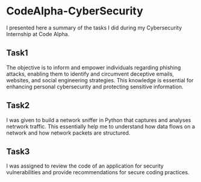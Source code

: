 
# CodeAlpha-CyberSecurity 

I presented here a summary of the tasks I did during my Cybersecurity Internship at Code Alpha.

## Task1
The objective is to inform and empower individuals regarding phishing attacks, enabling them to identify and circumvent deceptive emails, websites, and social engineering strategies. This knowledge is essential for enhancing personal cybersecurity and protecting sensitive information.

## Task2
I was given to build a network sniffer in Python that captures and analyses netrwork traffic. This essentially help me to understand how data flows on a network and how network packets are structured.
## Task3
I was assigned to review the code of an application for security vulnerabilities and provide recommendations for secure coding practices.
